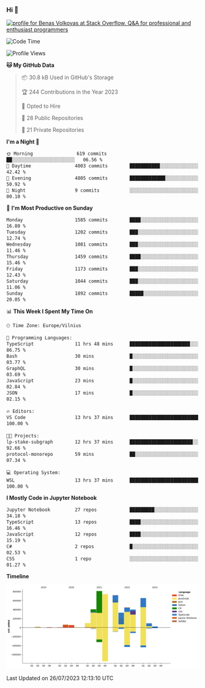 ### Hi 👋
<a href="https://stackoverflow.com/users/14954249/benas-volkovas"><img src="https://stackoverflow.com/users/flair/14954249.png?theme=dark" width="208" height="58" alt="profile for Benas Volkovas at Stack Overflow, Q&amp;A for professional and enthusiast programmers" title="profile for Benas Volkovas at Stack Overflow, Q&amp;A for professional and enthusiast programmers"></a>

<!--START_SECTION:waka-->
![Code Time](http://img.shields.io/badge/Code%20Time-1%2C515%20hrs%2058%20mins-blue)

![Profile Views](http://img.shields.io/badge/Profile%20Views-0-blue)

**🐱 My GitHub Data** 

> 📦 30.8 kB Used in GitHub's Storage 
 > 
> 🏆 244 Contributions in the Year 2023
 > 
> 💼 Opted to Hire
 > 
> 📜 28 Public Repositories 
 > 
> 🔑 21 Private Repositories 
 > 
**I'm a Night 🦉** 

```text
🌞 Morning                619 commits         ██░░░░░░░░░░░░░░░░░░░░░░░   06.56 % 
🌆 Daytime                4003 commits        ███████████░░░░░░░░░░░░░░   42.42 % 
🌃 Evening                4805 commits        █████████████░░░░░░░░░░░░   50.92 % 
🌙 Night                  9 commits           ░░░░░░░░░░░░░░░░░░░░░░░░░   00.10 % 
```
📅 **I'm Most Productive on Sunday** 

```text
Monday                   1585 commits        ████░░░░░░░░░░░░░░░░░░░░░   16.80 % 
Tuesday                  1202 commits        ███░░░░░░░░░░░░░░░░░░░░░░   12.74 % 
Wednesday                1081 commits        ███░░░░░░░░░░░░░░░░░░░░░░   11.46 % 
Thursday                 1459 commits        ████░░░░░░░░░░░░░░░░░░░░░   15.46 % 
Friday                   1173 commits        ███░░░░░░░░░░░░░░░░░░░░░░   12.43 % 
Saturday                 1044 commits        ███░░░░░░░░░░░░░░░░░░░░░░   11.06 % 
Sunday                   1892 commits        █████░░░░░░░░░░░░░░░░░░░░   20.05 % 
```


📊 **This Week I Spent My Time On** 

```text
🕑︎ Time Zone: Europe/Vilnius

💬 Programming Languages: 
TypeScript               11 hrs 48 mins      ██████████████████████░░░   86.75 % 
Bash                     30 mins             █░░░░░░░░░░░░░░░░░░░░░░░░   03.77 % 
GraphQL                  30 mins             █░░░░░░░░░░░░░░░░░░░░░░░░   03.69 % 
JavaScript               23 mins             █░░░░░░░░░░░░░░░░░░░░░░░░   02.84 % 
JSON                     17 mins             █░░░░░░░░░░░░░░░░░░░░░░░░   02.15 % 

🔥 Editors: 
VS Code                  13 hrs 37 mins      █████████████████████████   100.00 % 

🐱‍💻 Projects: 
lp-stake-subgraph        12 hrs 37 mins      ███████████████████████░░   92.66 % 
protocol-monorepo        59 mins             ██░░░░░░░░░░░░░░░░░░░░░░░   07.34 % 

💻 Operating System: 
WSL                      13 hrs 37 mins      █████████████████████████   100.00 % 
```

**I Mostly Code in Jupyter Notebook** 

```text
Jupyter Notebook         27 repos            █████████░░░░░░░░░░░░░░░░   34.18 % 
TypeScript               13 repos            ████░░░░░░░░░░░░░░░░░░░░░   16.46 % 
JavaScript               12 repos            ████░░░░░░░░░░░░░░░░░░░░░   15.19 % 
C#                       2 repos             █░░░░░░░░░░░░░░░░░░░░░░░░   02.53 % 
CSS                      1 repo              ░░░░░░░░░░░░░░░░░░░░░░░░░   01.27 % 
```



**Timeline**

![Lines of Code chart](https://raw.githubusercontent.com/BenasVolkovas/BenasVolkovas/main/assets/bar_graph.png)


 Last Updated on 26/07/2023 12:13:10 UTC
<!--END_SECTION:waka-->
